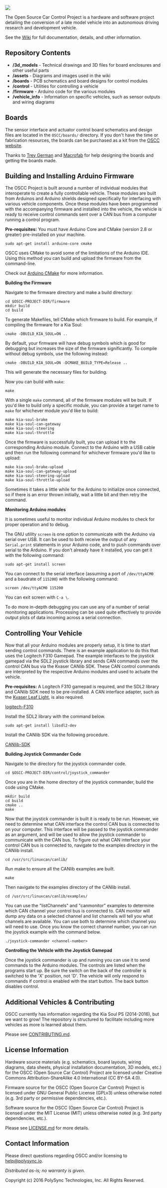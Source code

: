 <img src="https://github.com/PolySync/OSCC/blob/master/assets/oscc_logo_title.png">


The Open Source Car Control Project is a hardware and software project detailing the conversion of a
late model vehicle into an autonomous driving research and development vehicle.

See the [Wiki](https://github.com/PolySync/OSCC/wiki) for full documentation, details, and other
information.


Repository Contents
-------------------
* **/3d_models** - Technical drawings and 3D files for board enclosures and other useful parts
* **/assets** - Diagrams and images used in the wiki
* **/boards** - PCB schematics and board designs for control modules
* **/control** - Utilities for controlling a vehicle
* **/firmware** - Arduino code for the various modules
* **/vehicle_info** - Information on specific vehicles, such as sensor outputs and wiring diagrams


Boards
-----
The sensor interface and actuator control board schematics and design files are located in the
`OSCC/boards/` directory. If you don't have the time or fabrication resources, the boards can be
purchased as a kit from the [OSCC website](http://oscc.io).

Thanks to [Trey German](https://www.PolymorphicLabs.com) and [Macrofab](https://macrofab.com/) for
help designing the boards and getting the boards made.


Building and Installing Arduino Firmware
------------

The OSCC Project is built around a number of individual modules that interoperate to create a fully
controllable vehicle. These modules are built from Arduinos and Arduino shields designed specifically
for interfacing with various vehicle components. Once these modules have been programmed with the
accompanying firmware and installed into the vehicle, the vehicle is ready to receive control commands
sent over a CAN bus from a computer running a control program.

**Pre-requisites:** You must have Arduino Core and CMake (version 2.8 or greater) pre-installed on
your machine.

```
sudo apt-get install arduino-core cmake
```

OSCC uses CMake to avoid some of the limitations of the Arduino IDE. Using this method you can build
and upload the firmware from the command-line.

Check out [Arduino CMake](https://github.com/queezythegreat/arduino-cmake) for more information.

**Building the Firmware**

Navigate to the firmware directory and make a build directory:

```
cd $OSCC-PROJECT-DIR/firmware
mkdir build
cd build
```

To generate Makefiles, tell CMake which firmware to build. For example, if compiling the firmware for a Kia Soul:

```
cmake -DBUILD_KIA_SOUL=ON ..
```

By default, your firmware will have debug symbols which is good for debugging but increases
the size of the firmware significantly. To compile without debug symbols, use the following instead:

```
cmake -DBUILD_KIA_SOUL=ON -DCMAKE_BUILD_TYPE=Release ..
```

This will generate the necessary files for building.

Now you can build with `make`:

```
make
```

With a single `make` command, all of the firmware modules will be built. If you'd like to build only
a specific module, you can provide a target name to `make` for whichever module you'd like to build:

```
make kia-soul-brake
make kia-soul-can-gateway
make kia-soul-steering
make kia-soul-throttle
```

Once the firmware is successfully built, you can upload it to the corresponding Arduino module.
Connect to the Arduino with a USB cable and then run the following command for whichever firmware
you'd like to upload:

```
make kia-soul-brake-upload
make kia-soul-can-gateway-upload
make kia-soul-steering-upload
make kia-soul-throttle-upload
```

Sometimes it takes a little while for the Arduino to initialize once connected, so if there is an
error thrown initially, wait a little bit and then retry the command.

**Monitoring Arduino modules**

It is sometimes useful to monitor individual Arduino modules to check for proper operation and to
debug.

The GNU utility `screen` is one option to communicate with the Arduino via serial over USB. It can
be used to both receive the output of any `Serial.print` statements in your Arduino code, and to
push commands over serial to the Arduino. If you don't already have it installed, you can get it
with the following command:

```
sudo apt-get install screen
```

You can connect to the serial interface (assuming a port of `/dev/ttyACM0` and a baudrate of
`115200`) with the following command:

```
screen /dev/ttyACM0 115200
```

You can exit screen with `C-a \`.

To do more in-depth debugging you can use any of a number of serial monitoring applications.
Processing can be used quite effectively to provide output plots of data incoming across a serial
connection.

Controlling Your Vehicle
------------

Now that all your Arduino modules are properly setup, it is time to start sending control commands.
There is an example application to do this that uses the Logitech F310 Gamepad. The example interfaces
to the joystick gamepad via the SDL2 joystick library and sends CAN commands over the control CAN bus
via the Kvaser CANlib SDK. These CAN control commands are interpreted by the respective Arduino
modules and used to actuate the vehicle.

**Pre-requisites:** A Logitech F310 gamepad is required, and the SDL2 library and CANlib SDK need to
be pre-installed. A CAN interface adapter, such as the [Kvaser Leaf Light](https://www.kvaser.com),
is also required.

[logitech-F310](http://a.co/3GoUlkN)

Install the SDL2 library with the command below.

```
sudo apt-get install libsdl2-dev
```

Install the CANlib SDK via the following procedure.

[CANlib-SDK](https://www.kvaser.com/linux-drivers-and-sdk/)

**Building Joystick Commander Code**

Navigate to the directory for the joystick commander code.

```
cd $OSCC-PROJECT-DIR/control/joystick_commander
```

Once you are in the home directory of the joystick commander, build the code using CMake.

```
mkdir build
cd build
cmake ..
make
```

Now that the joystick commander is built it is ready to be run. However, we need to determine what
CAN interface the control CAN bus is connected to on your computer. This interface will be passed to
the joystick commander as an argument, and will be used to allow the joystick commander to communicate
with the CAN bus. To figure out what CAN interface your control CAN bus is connected to, navigate to
the examples directory in the CANlib install.

```
cd /usr/src/linuxcan/canlib/
```

Run make to ensure all the CANlib examples are built.

```
make
```

Then navigate to the examples directory of the CANlib install.

```
cd /usr/src/linuxcan/canlib/examples/
```

You can use the "listChannels" and "canmonitor" examples to determine which CAN channel your control
bus is connected to. CAN monitor will dump any data on a selected channel and list channels will tell
you what channels are available. You can use both to determine which channel you will need to use.
Once you know the correct channel number, you can run the joystick example with the command below.

```
./joystick-commander <channel-number>
```

**Controlling the Vehicle with the Joystick Gamepad**

Once the joystick commander is up and running you can use it to send commands to the Arduino modules.
The controls are listed when the programs start up. Be sure the switch on the back of the controller
is switched to the 'X' position, not 'D'. The vehicle will only respond to commands if control is
enabled with the start button. The back button disables control.


Additional Vehicles & Contributing
------------

OSCC currently has information regarding the Kia Soul PS (2014-2016), but we want to grow! The
repository is structured to facilitate including more vehicles as more is learned about them.


Please see [CONTRIBUTING.md](CONTRIBUTING.md).

License Information
-------------------

Hardware source materials (e.g. schematics, board layouts, wiring diagrams, data sheets, physical
installation documentation, 3D models, etc.) for the OSCC (Open Source Car Control) Project are
licensed under Creative Commons Attribution-ShareAlike 4.0 International (CC BY-SA 4.0).

Firmware source for the OSCC (Open Source Car Control) Project is licensed under GNU General Public
License (GPLv3) unless otherwise noted (e.g. 3rd party or permissive dependencies, etc.).

Software source for the OSCC (Open Source Car Control) Project is licensed under the MIT License (MIT)
unless otherwise noted (e.g. 3rd party dependencies, etc.).

Please see [LICENSE.md](LICENSE.md) for more details.

Contact Information
-------------------

Please direct questions regarding OSCC and/or licensing to help@polysync.io.

*Distributed as-is; no warranty is given.*

Copyright (c) 2016 PolySync Technologies, Inc.  All Rights Reserved.
